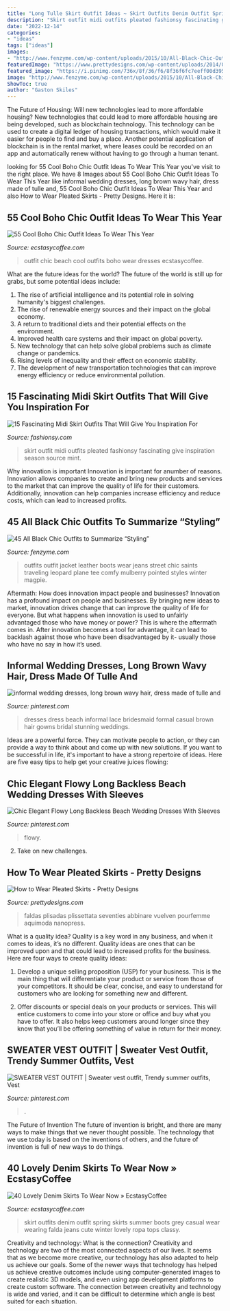 ```yaml
---
title: "Long Tulle Skirt Outfit Ideas ~ Skirt Outfits Denim Outfit Spring Skirts Summer Boots Grey Casual Wear Wearing Falda Jeans Cute Winter Lovely Ropa Tops Classy"
description: "Skirt outfit midi outfits pleated fashionsy fascinating give inspiration season source mint"
date: "2022-12-14"
categories:
- "ideas"
tags: ["ideas"]
images:
- "http://www.fenzyme.com/wp-content/uploads/2015/10/All-Black-Chic-Outfits-33.jpg"
featuredImage: "https://www.prettydesigns.com/wp-content/uploads/2014/05/Beige-Pleated-Skirt-Outfit-Idea.jpg"
featured_image: "https://i.pinimg.com/736x/8f/36/f6/8f36f6fc7eeff00d3950fb363eaec7f3.jpg"
image: "http://www.fenzyme.com/wp-content/uploads/2015/10/All-Black-Chic-Outfits-33.jpg"
ShowToc: true
author: "Gaston Skiles"
---
```



The Future of Housing: Will new technologies lead to more affordable housing?
New technologies that could lead to more affordable housing are being developed, such as blockchain technology. This technology can be used to create a digital ledger of housing transactions, which would make it easier for people to find and buy a place. Another potential application of blockchain is in the rental market, where leases could be recorded on an app and automatically renew without having to go through a human tenant.

	

		
looking for 55 Cool Boho Chic Outfit Ideas To Wear This Year you've visit to the right place. We have 8 Images about 55 Cool Boho Chic Outfit Ideas To Wear This Year like informal wedding dresses, long brown wavy hair, dress made of tulle and, 55 Cool Boho Chic Outfit Ideas To Wear This Year and also How to Wear Pleated Skirts - Pretty Designs. Here it is:
		
    
## 55 Cool Boho Chic Outfit Ideas To Wear This Year

<img loading=lazy src="https://www.ecstasycoffee.com/wp-content/uploads/2016/11/Beach-Outfit29.jpg" onerror="this.onerror=null;this.src='https://tse1.mm.bing.net/th?id=OIP.JrzOLZJv_8qBmdPrhjM7-wHaLH&amp;pid=15.1';" alt="55 Cool Boho Chic Outfit Ideas To Wear This Year">

_Source: ecstasycoffee.com_

>outfit chic beach cool outfits boho wear dresses ecstasycoffee. 

	

What are the future ideas for the world?
The future of the world is still up for grabs, but some potential ideas include: 
1. The rise of artificial intelligence and its potential role in solving humanity's biggest challenges. 
2. The rise of renewable energy sources and their impact on the global economy. 
3. A return to traditional diets and their potential effects on the environment. 
4. Improved health care systems and their impact on global poverty. 
5. New technology that can help solve global problems such as climate change or pandemics. 
6. Rising levels of inequality and their effect on economic stability. 
7. The development of new transportation technologies that can improve energy efficiency or reduce environmental pollution.

    
## 15 Fascinating Midi Skirt Outfits That Will Give You Inspiration For

<img loading=lazy src="http://fashionsy.com/wp-content/uploads/2017/05/mint-pleated-midi-skirt-outfit.jpg" onerror="this.onerror=null;this.src='https://tse1.mm.bing.net/th?id=OIP.VmMri89dSYLyCpdW1-4uxwHaLU&amp;pid=15.1';" alt="15 Fascinating Midi Skirt Outfits That Will Give You Inspiration For">

_Source: fashionsy.com_

>skirt outfit midi outfits pleated fashionsy fascinating give inspiration season source mint. 

	

Why innovation is important
Innovation is important for anumber of reasons. Innovation allows companies to create and bring new products and services to the market that can improve the quality of life for their customers. Additionally, innovation can help companies increase efficiency and reduce costs, which can lead to increased profits.

    
## 45 All Black Chic Outfits To Summarize “Styling”

<img loading=lazy src="http://www.fenzyme.com/wp-content/uploads/2015/10/All-Black-Chic-Outfits-33.jpg" onerror="this.onerror=null;this.src='https://tse2.mm.bing.net/th?id=OIP.Lj22Kyxe7uB7Cq5cWwzLTAHaLH&amp;pid=15.1';" alt="45 All Black Chic Outfits to Summarize “Styling”">

_Source: fenzyme.com_

>outfits outfit jacket leather boots wear jeans street chic saints traveling leopard plane tee comfy mulberry pointed styles winter magpie. 

	

Aftermath: How does innovation impact people and businesses?
Innovation has a profound impact on people and businesses. By bringing new ideas to market, innovation drives change that can improve the quality of life for everyone. But what happens when innovation is used to unfairly advantaged those who have money or power? This is where the aftermath comes in. After innovation becomes a tool for advantage, it can lead to backlash against those who have been disadvantaged by it- usually those who have no say in how it’s used.

    
## Informal Wedding Dresses, Long Brown Wavy Hair, Dress Made Of Tulle And

<img loading=lazy src="https://i.pinimg.com/736x/8f/36/f6/8f36f6fc7eeff00d3950fb363eaec7f3.jpg" onerror="this.onerror=null;this.src='https://tse2.mm.bing.net/th?id=OIP.-lAxMJyVXs8pQlWc9XIrcgHaJ3&amp;pid=15.1';" alt="informal wedding dresses, long brown wavy hair, dress made of tulle and">

_Source: pinterest.com_

>dresses dress beach informal lace bridesmaid formal casual brown hair gowns bridal stunning weddings. 

	

Ideas are a powerful force. They can motivate people to action, or they can provide a way to think about and come up with new solutions. If you want to be successful in life, it's important to have a strong repertoire of ideas. Here are five easy tips to help get your creative juices flowing: 

    
## Chic Elegant Flowy Long Backless Beach Wedding Dresses With Sleeves

<img loading=lazy src="https://i.pinimg.com/736x/5d/bd/73/5dbd73dbefcf11c829b33d7a6a80bd02.jpg" onerror="this.onerror=null;this.src='https://tse3.mm.bing.net/th?id=OIP._yGYQCvo7cq9jc0QQHNiFQHaLH&amp;pid=15.1';" alt="Chic Elegant Flowy Long Backless Beach Wedding Dresses With Sleeves">

_Source: pinterest.com_

>flowy. 

	

2. Take on new challenges.

    
## How To Wear Pleated Skirts - Pretty Designs

<img loading=lazy src="https://www.prettydesigns.com/wp-content/uploads/2014/05/Beige-Pleated-Skirt-Outfit-Idea.jpg" onerror="this.onerror=null;this.src='https://tse3.mm.bing.net/th?id=OIP.cDA8wY2ayhQPjrJAdvt2NAHaLH&amp;pid=15.1';" alt="How to Wear Pleated Skirts - Pretty Designs">

_Source: prettydesigns.com_

>faldas plisadas plissettata seventies abbinare vuelven pourfemme aquimoda nanopress. 

	

What is a quality idea?
Quality is a key word in any business, and when it comes to ideas, it’s no different. Quality ideas are ones that can be improved upon and that could lead to increased profits for the business. Here are four ways to create quality ideas:
1. Develop a unique selling proposition (USP) for your business. This is the main thing that will differentiate your product or service from those of your competitors. It should be clear, concise, and easy to understand for customers who are looking for something new and different.

2. Offer discounts or special deals on your products or services. This will entice customers to come into your store or office and buy what you have to offer. It also helps keep customers around longer since they know that you’ll be offering something of value in return for their money.


    
## SWEATER VEST OUTFIT | Sweater Vest Outfit, Trendy Summer Outfits, Vest

<img loading=lazy src="https://i.pinimg.com/736x/39/93/6f/39936f69a0ac9e937408f8241f722474.jpg" onerror="this.onerror=null;this.src='https://tse2.mm.bing.net/th?id=OIP.ir8fWmzBuNad0tQ2uz2nQgHaJ3&amp;pid=15.1';" alt="SWEATER VEST OUTFIT | Sweater vest outfit, Trendy summer outfits, Vest">

_Source: pinterest.com_

>. 

	

The Future of Invention
The future of invention is bright, and there are many ways to make things that we never thought possible. The technology that we use today is based on the inventions of others, and the future of invention is full of new ways to do things.

    
## 40 Lovely Denim Skirts To Wear Now » EcstasyCoffee

<img loading=lazy src="https://i1.wp.com/www.ecstasycoffee.com/wp-content/uploads/2016/10/Denim-Skirt-Outfit5.jpg" onerror="this.onerror=null;this.src='https://tse3.mm.bing.net/th?id=OIP.5BMhRnCsbho0WxPc0WzN3QAAAA&amp;pid=15.1';" alt="40 Lovely Denim Skirts To Wear Now » EcstasyCoffee">

_Source: ecstasycoffee.com_

>skirt outfits denim outfit spring skirts summer boots grey casual wear wearing falda jeans cute winter lovely ropa tops classy. 

	

Creativity and technology: What is the connection?
Creativity and technology are two of the most connected aspects of our lives. It seems that as we become more creative, our technology has also adapted to help us achieve our goals. Some of the newer ways that technology has helped us achieve creative outcomes include using computer-generated images to create realistic 3D models, and even using app development platforms to create custom software. The connection between creativity and technology is wide and varied, and it can be difficult to determine which angle is best suited for each situation.


